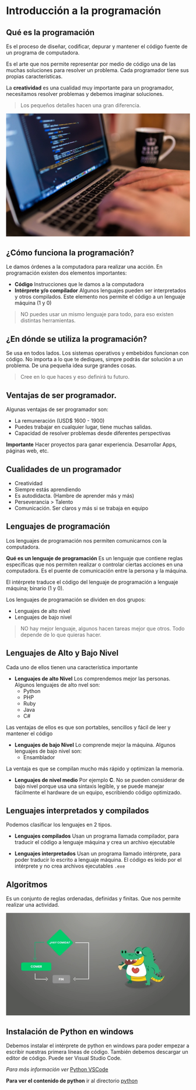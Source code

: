 # Introducción a la programación

## Qué es la programación

Es el proceso de diseñar, codificar, depurar y mantener el código fuente de un programa de computadora.

Es el arte que nos permite representar por medio de código una de las muchas soluciones para resolver un problema. Cada programador tiene sus propias características.

La **creatividad** es una cualidad muy importante para un programador, necesitamos resolver problemas y debemos imaginar soluciones.

> Los pequeños detalles hacen una gran diferencia.

![Programación](img/programacion.jpg)

## ¿Cómo funciona la programación?

Le damos órdenes a la computadora para realizar una acción. En programación existen dos elementos importantes:
- **Código** Instrucciones que le damos a la computadora
- **Intérprete y/o compilador** Algunos lenguajes pueden ser interpretados y otros compilados. Este elemento nos permite el código a un lenguaje máquina (1 y 0)

> NO puedes usar un mismo lenguaje para todo, para eso existen distintas herramientas.

## ¿En dónde se utiliza la programación?

Se usa en todos lados. Los sistemas operativos y embebidos funcionan con código. No importa a lo que te dediques, simpre podrás dar solución a un problema.
De una pequeña idea surge grandes cosas.

> Cree en lo que haces y eso definirá tu futuro.

## Ventajas de ser programador. 
 
Algunas ventajas de ser programador son:
- La remuneración (USD$ 1600 - 1900)
- Puedes trabajar en cualquier lugar, tiene muchas salidas.
- Capacidad de resolver problemas desde diferentes perspectivas

**Importante** Hacer proyectos para ganar experiencia. Desarrollar Apps, páginas web, etc.

## Cualidades de un programador

- Creatividad
- Siempre estás aprendiendo
- Es autodidacta. (Hambre de aprender más y más)
- Perseverancia > Talento
- Comunicación. Ser claros y más si se trabaja en equipo


## Lenguajes de programación

Los lenguajes de programación nos permiten comunicarnos con la computadora.

**Qué es un lenguaje de programación**
Es un lenguaje que contiene reglas específicas que nos permiten realizar o controlar ciertas acciones en una computadora. Es el puente de comunicación entre la persona y la máquina. 

El intérprete traduce el código del lenguaje de programación a lenguaje máquina; binario (1 y 0).

Los lenguajes de programación se dividen en dos grupos:
- Lenguajes de alto nivel
- Lenguajes de bajo nivel

> NO hay mejor lenguaje, algunos hacen tareas mejor que otros. Todo depende de lo que quieras hacer.

## Lenguajes de Alto y Bajo Nivel

Cada uno de ellos tienen una característica importante

- **Lenguajes de alto Nivel** Los comprendemos mejor las personas. Algunos lenguajes de alto nvel son:
    - Python
    - PHP
    - Ruby
    - Java
    - C#

Las ventajas de ellos es que son portables, sencillos y fácil de leer y mantener el código

- **Lenguajes de bajo Nivel** Lo comprende mejor la máquina. Algunos lenguajes de bajo nivel son:
    - Ensamblador

La ventaja es que se compilan mucho más rápido y optimizan la memoria. 

- **Lenguajes de nivel medio** Por ejemplo **C**. No se pueden considerar de bajo nivel porque usa una sintaxis legible, y se puede manejar fácilmente el hardware de un equipo, escribiendo código optimizado.

## Lenguajes interpretados y compilados

Podemos clasificar los lenguajes en 2 tipos.

- **Lenguajes compilados** Usan un programa llamada compilador, para traducir el código a lenguaje máquina y crea un archivo ejecutable


- **Lenguajes interpretados** Usan un programa llamado intérprete, para poder traducir lo escrito a lenguaje máquina. El código es leido por el intérprete y no crea archivos ejecutables `.exe`


## Algoritmos

Es un conjunto de reglas ordenadas, definidas y finitas. Que nos permite realizar una actividad.

![Algoritmos](img/algoritmo.png)


## Instalación de Python en windows

Debemos instalar el intérprete de python en windows para poder empezar a escribir nuestras primera líneas de código. También debemos descargar un editor de código. Puede ser Visual Studio Code.

*Para más información ver* [Python VSCode](https://codigofacilito.com/articulos/python-vsc)


**Para ver el contenido de python** ir al directorio [python](python)

